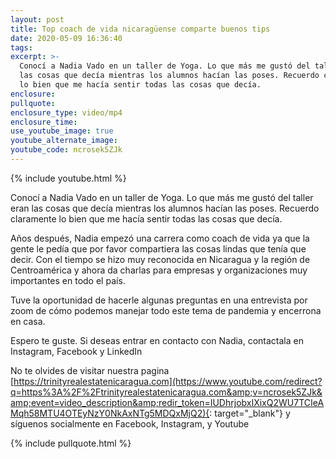 ```yaml
---
layout: post
title: Top coach de vida nicaragüense comparte buenos tips
date: 2020-05-09 16:36:40
tags:
excerpt: >-
  Conocí a Nadia Vado en un taller de Yoga. Lo que más me gustó del taller eran
  las cosas que decía mientras los alumnos hacían las poses. Recuerdo claramente
  lo bien que me hacía sentir todas las cosas que decía.
enclosure:
pullquote:
enclosure_type: video/mp4
enclosure_time:
use_youtube_image: true
youtube_alternate_image:
youtube_code: ncrosek5ZJk
---
```


{% include youtube.html %}

Conoc&iacute; a Nadia Vado en un taller de Yoga. Lo que m&aacute;s me gust&oacute; del taller eran las cosas que dec&iacute;a mientras los alumnos hac&iacute;an las poses. Recuerdo claramente lo bien que me hac&iacute;a sentir todas las cosas que dec&iacute;a.

A&ntilde;os despu&eacute;s, Nadia empez&oacute; una carrera como coach de vida ya que la gente le ped&iacute;a que por favor compartiera las cosas lindas que ten&iacute;a que decir. Con el tiempo se hizo muy reconocida en Nicaragua y la regi&oacute;n de Centroam&eacute;rica y ahora da charlas para empresas y organizaciones muy importantes en todo el pa&iacute;s.

Tuve la oportunidad de hacerle algunas preguntas en una entrevista por zoom de c&oacute;mo podemos manejar todo este tema de pandemia y encerrona en casa.

Espero te guste. Si deseas entrar en contacto con Nadia, contactala en Instagram, Facebook y LinkedIn

No te olvides de visitar nuestra pagina [https://trinityrealestatenicaragua.com](https://www.youtube.com/redirect?q=https%3A%2F%2Ftrinityrealestatenicaragua.com&amp;v=ncrosek5ZJk&amp;event=video_description&amp;redir_token=IUDhrjobxIXixQ2WU7TCIeAMqh58MTU4OTEyNzY0NkAxNTg5MDQxMjQ2){: target="_blank"} y s&iacute;guenos socialmente en Facebook, Instagram, y Youtube

{% include pullquote.html %}